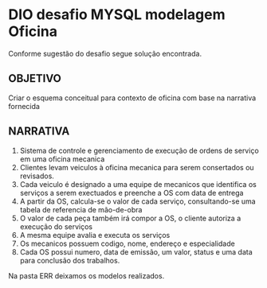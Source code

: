 # DIO desafio MYSQL modelagem Oficina

Conforme sugestão do desafio segue solução encontrada.

## OBJETIVO
Criar o esquema conceitual para contexto de oficina com base na narrativa fornecida

## NARRATIVA
1. Sistema de controle e gerenciamento de execução de ordens de serviço em uma oficina mecanica
2. Clientes levam veiculos à oficina mecanica para serem consertados ou revisados.
3. Cada veiculo é designado a uma equipe de mecanicos que identifica os serviços a serem exectuados e preenche a OS com data de entrega
4. A partir da OS, calcula-se o valor de cada serviço, consultando-se uma tabela de referencia de mão-de-obra
5. O valor de cada peça também irá compor a OS, o cliente autoriza a execução do serviços
6. A mesma equipe avalia e executa os serviços
7. Os mecanicos possuem codigo, nome, endereço e especialidade
8. Cada OS possui numero, data de emissão, um valor, status e uma data para conclusão dos trabalhos.


Na pasta ERR deixamos os modelos realizados.
